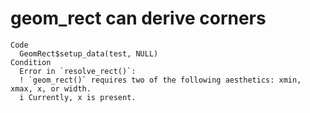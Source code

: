 # geom_rect can derive corners

    Code
      GeomRect$setup_data(test, NULL)
    Condition
      Error in `resolve_rect()`:
      ! `geom_rect()` requires two of the following aesthetics: xmin, xmax, x, or width.
      i Currently, x is present.

